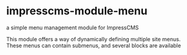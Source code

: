 # impresscms-module-menu
a simple menu management module for ImpressCMS

This module offers a way of dynamically defining multiple site menus. These menus can contain submenus, and several blocks are available
